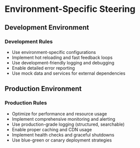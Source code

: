 # Environment-Specific Steering

## Development Environment

### Development Rules
- Use environment-specific configurations
- Implement hot reloading and fast feedback loops
- Use development-friendly logging and debugging
- Enable detailed error reporting
- Use mock data and services for external dependencies

## Production Environment

### Production Rules
- Optimize for performance and resource usage
- Implement comprehensive monitoring and alerting
- Use production-grade logging (structured, searchable)
- Enable proper caching and CDN usage
- Implement health checks and graceful shutdowns
- Use blue-green or canary deployment strategies